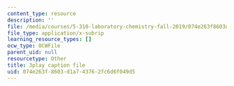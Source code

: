 ```yaml
---
content_type: resource
description: ''
file: /media/courses/5-310-laboratory-chemistry-fall-2019/074e263f8603d1a743762fc6d6f049d5_-l9SfGuZJYE.srt
file_type: application/x-subrip
learning_resource_types: []
ocw_type: OCWFile
parent_uid: null
resourcetype: Other
title: 3play caption file
uid: 074e263f-8603-d1a7-4376-2fc6d6f049d5
---
```

